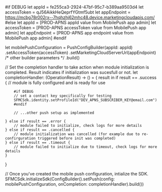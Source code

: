#if DEBUG
let appId = fe255ca3-2924-47bf-95c7-b389aa9503d4
let accessToken = qJ56AikkHeQeprfYGtmf5ubt
let appEndpoint = https://mcbg78r002rx--7hqhzhj62mhc48.device.marketingcloudapis.com/
#else
let appId = [PROD-APNS appId value from MobilePush app admin]
let accessToken = [PROD-APNS accessToken value from MobilePush app admin]
let appEndpoint = [PROD-APNS app endpoint value from MobilePush app admin]
#endif

let mobilePushConfiguration = PushConfigBuilder(appId: appId)
    .setAccessToken(accessToken)
    .setMarketingCloudServerUrl(appEndpoint)
    /* 
    other builder parameters
    */
    .build()

// Set the completion handler to take action when module initialization is completed. Result indicates if initialization was sucesfull or not.
let completionHandler: (OperationResult) -> () = { result in
    if result == .success {
        // module is fully configured and is ready for use
        
        #if DEBUG
        // set a contact key specifically for testing
        SFMCSdk.identity.setProfileId("DEV_APNS_SUBSCRIBER_KEY@email.com")
        #endif
        
        // ...other push setup as implemented
        
    } else if result == .error {
        // module failed to initialize, check logs for more details
    } else if result == .cancelled {
        // module initialization was cancelled (for example due to re-confirguration triggered before init was completed)
    } else if result == .timeout {
        // module failed to initialize due to timeout, check logs for more details
    }
}

// Once you've created the mobile push configuration, intialize the SDK.
SFMCSdk.initializeSdk(ConfigBuilder().setPush(config: mobilePushConfiguration, onCompletion: completionHandler).build())
